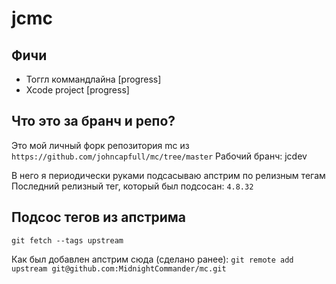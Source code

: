 # jcmc

## Фичи

- Тоггл коммандлайна [progress] 
- Xcode project [progress]

## Что это за бранч и репо?
Это мой личный форк репозитория mc из `https://github.com/johncapfull/mc/tree/master`
Рабочий бранч: jcdev

В него я периодически руками подсасываю апстрим по релизным тегам
Последний релизный тег, который был подсосан: `4.8.32`

## Подсос тегов из апстрима
`git fetch --tags upstream`

Как был добавлен апстрим сюда (сделано ранее):
`git remote add upstream git@github.com:MidnightCommander/mc.git`

